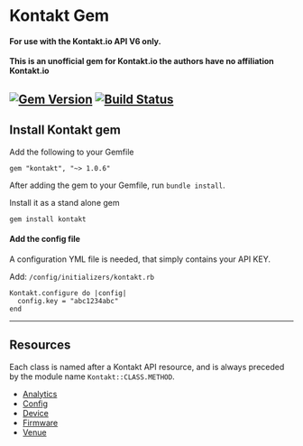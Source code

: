 # Kontakt Gem
#### For use with the Kontakt.io API V6 only.


__This is an unofficial gem for Kontakt.io the authors have no affiliation Kontakt.io__

[![Gem Version](https://badge.fury.io/rb/kontakt.svg)](http://badge.fury.io/rb/kontakt) [![Build Status](https://travis-ci.org/gregwinn/kontakt.svg)](https://travis-ci.org/gregwinn/kontakt)
----

## Install Kontakt gem
Add the following to your Gemfile
```
gem "kontakt", "~> 1.0.6"
```
After adding the gem to your Gemfile, run `bundle install`.

Install it as a stand alone gem
```
gem install kontakt
```

#### Add the config file
A configuration YML file is needed, that simply contains your API KEY.

Add: `/config/initializers/kontakt.rb`

```
Kontakt.configure do |config|
  config.key = "abc1234abc"
end
```

----

## Resources
Each class is named after a Kontakt API resource, and is always preceded by the module name `Kontakt::CLASS.METHOD`.

* [Analytics](https://github.com/gregwinn/kontakt/wiki/Analytics)
* [Config](https://github.com/gregwinn/kontakt/wiki/Config)
* [Device](https://github.com/gregwinn/kontakt/wiki/Device)
* [Firmware](https://github.com/gregwinn/kontakt/wiki/Firmware)
* [Venue](https://github.com/gregwinn/kontakt/wiki/Venue)
